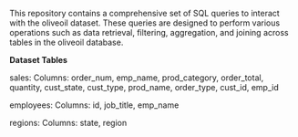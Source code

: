This repository contains a comprehensive set of SQL queries to interact with the oliveoil dataset. These queries are designed to perform various operations such as data retrieval, filtering, aggregation, and joining across tables in the oliveoil database. 

**Dataset Tables**

sales:
Columns: order_num, emp_name, prod_category, order_total, quantity, cust_state, cust_type, prod_name, order_type, cust_id, emp_id

employees:
Columns: id, job_title, emp_name

regions:
Columns: state, region
